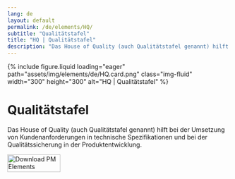```yaml
---
lang: de
layout: default
permalink: /de/elements/HQ/
subtitle: "Qualitätstafel"
title: "HQ | Qualitätstafel"
description: "Das House of Quality (auch Qualitätstafel genannt) hilft bei der Umsetzung von Kundenanforderungen in technische Spezifikationen und bei der Qualitätssicherung in der Produktentwicklung."
---
```


{% include figure.liquid loading="eager" path="assets/img/elements/de/HQ.card.png" class="img-fluid" width="300" height="300" alt="HQ | Qualitätstafel" %}

# Qualitätstafel

Das House of Quality (auch Qualitätstafel genannt) hilft bei der Umsetzung von Kundenanforderungen in technische Spezifikationen und bei der Qualitätssicherung in der Produktentwicklung.

<a href="https://apps.apple.com/app/apple-store/id6738084498?pt=127441684&ct=website&mt=8">
  <img src="{{ "assets/img/en/appstore.png" | relative_url }}" width="120" height="40" alt="Download PM Elements">
</a>
